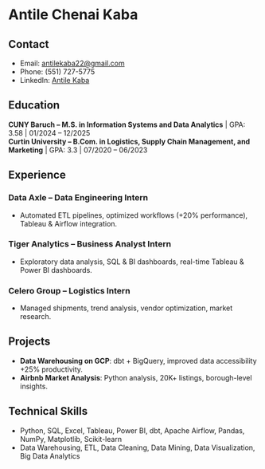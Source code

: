 # Antile Chenai Kaba

## Contact
- Email: antilekaba22@gmail.com
- Phone: (551) 727-5775
- LinkedIn: [Antile Kaba](https://www.linkedin.com/in/antile-kaba-61421a205)

## Education
**CUNY Baruch – M.S. in Information Systems and Data Analytics** | GPA: 3.58 | 01/2024 – 12/2025  
**Curtin University – B.Com. in Logistics, Supply Chain Management, and Marketing** | GPA: 3.3 | 07/2020 – 06/2023

## Experience
### Data Axle – Data Engineering Intern
- Automated ETL pipelines, optimized workflows (+20% performance), Tableau & Airflow integration.

### Tiger Analytics – Business Analyst Intern
- Exploratory data analysis, SQL & BI dashboards, real-time Tableau & Power BI dashboards.

### Celero Group – Logistics Intern
- Managed shipments, trend analysis, vendor optimization, market research.

## Projects
- **Data Warehousing on GCP**: dbt + BigQuery, improved data accessibility +25% productivity.
- **Airbnb Market Analysis**: Python analysis, 20K+ listings, borough-level insights.

## Technical Skills
- Python, SQL, Excel, Tableau, Power BI, dbt, Apache Airflow, Pandas, NumPy, Matplotlib, Scikit-learn
- Data Warehousing, ETL, Data Cleaning, Data Mining, Data Visualization, Big Data Analytics
